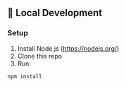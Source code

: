 ## 🧰 Local Development

### Setup

1. Install Node.js (https://nodejs.org/)
2. Clone this repo
3. Run:

```bash
npm install